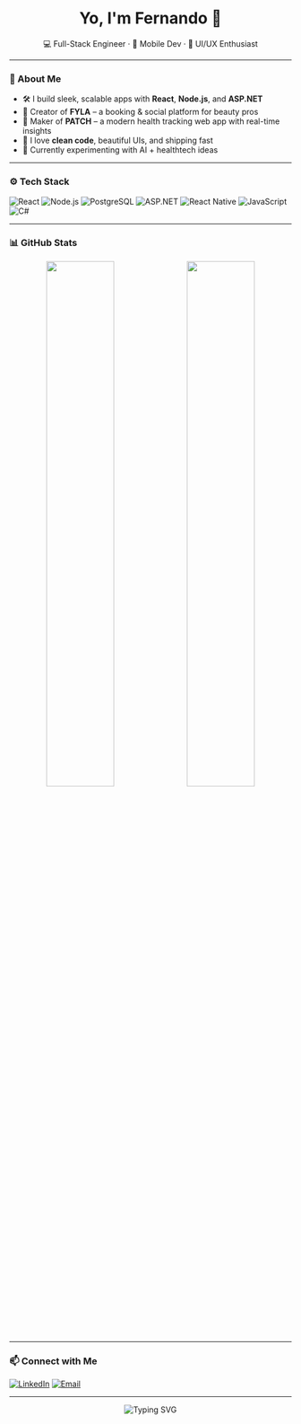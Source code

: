 <h1 align="center">
  Yo, I'm Fernando 👋
</h1>

<p align="center">
  💻 Full-Stack Engineer · 📱 Mobile Dev · 🎨 UI/UX Enthusiast  
</p>

---

### 🚀 About Me

- 🛠️ I build sleek, scalable apps with **React**, **Node.js**, and **ASP.NET**
- 📱 Creator of **FYLA** – a booking & social platform for beauty pros  
- 🧠 Maker of **PATCH** – a modern health tracking web app with real-time insights  
- 🌟 I love **clean code**, beautiful UIs, and shipping fast  
- 🧪 Currently experimenting with AI + healthtech ideas

---

### ⚙️ Tech Stack

![React](https://img.shields.io/badge/-React-20232A?style=flat&logo=react)
![Node.js](https://img.shields.io/badge/-Node.js-339933?style=flat&logo=nodedotjs&logoColor=white)
![PostgreSQL](https://img.shields.io/badge/-PostgreSQL-336791?style=flat&logo=postgresql&logoColor=white)
![ASP.NET](https://img.shields.io/badge/-ASP.NET-512BD4?style=flat&logo=dotnet)
![React Native](https://img.shields.io/badge/-React%20Native-20232A?style=flat&logo=react)
![JavaScript](https://img.shields.io/badge/-JavaScript-F7DF1E?style=flat&logo=javascript&logoColor=black)
![C#](https://img.shields.io/badge/-C%23-239120?style=flat&logo=c-sharp&logoColor=white)

---

### 📊 GitHub Stats

<p align="center">
  <img src="https://github-readme-stats.vercel.app/api?username=YOUR_USERNAME&show_icons=true&theme=tokyonight&hide_border=true" width="49%"/>
  <img src="https://github-readme-streak-stats.herokuapp.com/?user=YOUR_USERNAME&theme=tokyonight&hide_border=true" width="49%" />
</p>

---

### 📫 Connect with Me

[![LinkedIn](https://img.shields.io/badge/-LinkedIn-0077B5?style=flat&logo=linkedin&logoColor=white)](https://linkedin.com/in/YOUR-LINK)
[![Email](https://img.shields.io/badge/-Email-D14836?style=flat&logo=gmail&logoColor=white)](mailto:YOUR@EMAIL.COM)

---

<p align="center">
  <img src="https://readme-typing-svg.demolab.com?font=Fira+Code&size=24&pause=1000&color=58A6FF&center=true&vCenter=true&width=435&lines=Let's+build+something+awesome+🚀" alt="Typing SVG" />
</p>
